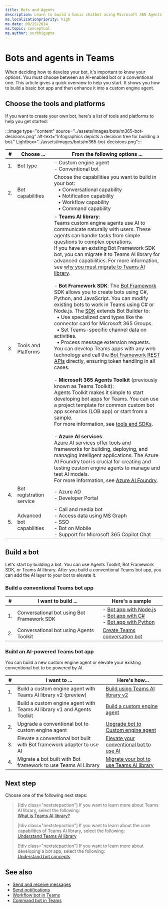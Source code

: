```yaml
---
title: Bots and Agents
description: Learn to build a basic chatbot using Microsoft 365 Agents Toolkit, Bot Framework SDK. Additionally, learn to build a custom engine agent.
ms.localizationpriority: high
ms.date: 09/25/2024
ms.topic: conceptual
ms.author: surbhigupta
---
```


# Bots and agents in Teams

When deciding how to develop your bot, it's important to know your options. You must choose between an AI-enabled bot or a conventional one. This article gives a quick overview to help you start. It shows you how to build a basic bot app and then enhance it into a custom engine agent.

## Choose the tools and platforms

If you want to create your own bot, here's a list of tools and platforms to help you get started:

:::image type="content" source="../assets/images/bots/m365-bot-decisions.png" alt-text="Infographics depicts a decision tree for building a bot." Lightbox="../assets/images/bots/m365-bot-decisions.png":::

| # | Choose ... | From the following options ... |
| --- | --- | --- |
| 1. | Bot type | - Custom engine agent <br> - Conventional bot |
| 2. | Bot capabilities | Choose the capabilities you want to build in your bot: <br> &nbsp;&nbsp; • Conversational capability <br> &nbsp;&nbsp; • Notification capability <br> &nbsp;&nbsp; • Workflow capability <br> &nbsp;&nbsp; • Command capability |
| 3. | Tools and Platforms | - **Teams AI library**: <br> Teams custom engine agents use AI to communicate naturally with users. These agents can handle tasks from simple questions to complex operations. <br> If you have an existing Bot Framework SDK bot, you can migrate it to Teams AI library for advanced capabilities. For more information, see [why you must migrate to Teams AI library](how-to/teams-conversational-ai/how-conversation-ai-get-started.md#migrate-your-bot-to-use-teams-ai-library). <br> <br> - **Bot Framework SDK**: The [Bot Framework](https://dev.botframework.com/) SDK allows you to create bots using C#, Python, and JavaScript. You can modify existing bots to work in Teams using C# or Node.js. The [SDK](/azure/bot-service/bot-service-overview?view=azure-bot-service-4.0&preserve-view=true) extends Bot Builder to: <br> &nbsp;&nbsp;• Use specialized card types like the connector card for Microsoft 365 Groups. <br> &nbsp;&nbsp;• Set Teams-specific channel data on activities. <br> &nbsp;&nbsp;• Process message extension requests. <br> You can develop Teams apps with any web technology and call the [Bot Framework REST APIs](/bot-framework/rest-api/bot-framework-rest-overview) directly, ensuring token handling in all cases. <br> <br> - **Microsoft 365 Agents Toolkit** (previously known as Teams Toolkit): <br> Agents Toolkit makes it simple to start developing bot apps for Teams. You can use a project template for common custom bot app scenarios (LOB app) or start from a sample. <br> For more information, see [tools and SDKs](../concepts/build-and-test/tool-sdk-overview.md). <br> <br> - **Azure AI services**:  <br> Azure AI services offer tools and frameworks for building, deploying, and managing intelligent applications. The Azure AI Foundry tool is crucial for creating and testing custom engine agents to manage and test AI models. <br> For more information, see [Azure AI Foundry](https://ai.azure.com/). |
| 4. | Bot registration service | - Azure AD <br> - Developer Portal |
| 5. | Advanced bot capabilities | - Call and media bot <br> - Access data using MS Graph <br> - SSO <br> - Bot on Mobile <br> - Support for Microsoft 365 Copilot Chat |

## Build a bot

Let's start by building a bot. You can use Agents Toolkit, Bot Framework SDK, or Teams AI library. After you build a conventional Teams bot app, you can add the AI layer to your bot to elevate it.

### Build a conventional Teams bot app

| # | I want to build ... | Here's a sample |
| --- | --- | --- |
| 1. | Conversational bot using Bot Framework SDK | - [Bot app with Node.js](https://github.com/OfficeDev/Microsoft-Teams-Samples/tree/main/samples/bot-conversation/nodejs) <br> - [Bot app with C#](https://github.com/OfficeDev/Microsoft-Teams-Samples/tree/main/samples/bot-conversation/csharp) <br> - [Bot app with Python](https://github.com/OfficeDev/Microsoft-Teams-Samples/tree/main/samples/bot-conversation/python) |
| 2. | Conversational bot using Agents Toolkit | [Create Teams conversation bot](../sbs-teams-conversation-bot.yml) |

### Build an AI-powered Teams bot app

You can build a new custom engine agent or elevate your existing conventional bot to be powered by AI.

| # | I want to ... | Here's how... |
| --- | --- | --- |
| 1. | Build a custom engine agent with Teams AI library v2 (preview) | [Build using Teams AI library v2](/microsoftteams/platform/teams-ai-library) |
| 1. | Build a custom engine agent with Teams AI library v1 and Agents Toolkit | [Build a custom engine agent](../Teams-AI-library-tutorial.yml) |
| 2. | Upgrade a conventional bot to custom engine agent | [Upgrade bot to Custom engine agent](how-to/teams-conversational-ai/how-conversation-ai-get-started.md#upgrade-your-conventional-bot-to-custom-engine-agent) |
| 3. | Elevate a conventional bot built with Bot framework adapter to use AI | [Elevate your conventional bot to use AI](how-to/teams-conversational-ai/how-conversation-ai-get-started.md#elevate-your-conventional-bot-to-use-ai) |
| 4. | Migrate a bot built with Bot framework to use Teams AI Library | [Migrate your bot to use Teams AI library](how-to/teams-conversational-ai/how-conversation-ai-get-started.md#migrate-your-bot-to-use-teams-ai-library) |

## Next step

Choose one of the following next steps:

> [!div class="nextstepaction"]
> If you want to learn more about Teams AI library, select the following: <br>
> [What is Teams AI library?](how-to/teams-conversational-ai/teams-conversation-ai-overview.md)
>
> [!div class="nextstepaction"]
> If you want to learn about the core capabilities of Teams AI library, select the following: <br>
> [Understand Teams AI library](how-to/teams-conversational-ai/how-conversation-ai-core-capabilities.md)
>
> [!div class="nextstepaction"]
> If you want to learn more about developing a bot app, select the following: <br>
> [Understand bot concepts](bot-concepts.md)

## See also

* [Send and receive messages](build-conversational-capability.md)
* [Send notifications](build-notification-capability.md)
* [Workflow bot in Teams](how-to/conversations/workflow-bot-in-teams.md)
* [Command bot in Teams](how-to/conversations/command-bot-in-teams.md)
